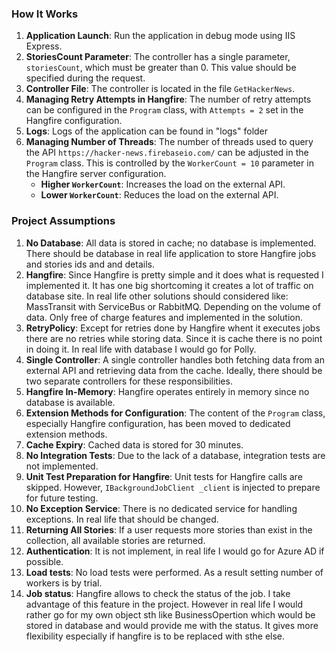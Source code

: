 ### How It Works

1. **Application Launch**: Run the application in debug mode using IIS Express.
2. **StoriesCount Parameter**: The controller has a single parameter, `storiesCount`, which must be greater than 0. This value should be specified during the request.
3. **Controller File**: The controller is located in the file `GetHackerNews`.
4. **Managing Retry Attempts in Hangfire**: The number of retry attempts can be configured in the `Program` class, with `Attempts = 2` set in the Hangfire configuration.
5. **Logs**: Logs of the application can be found in "logs" folder
6. **Managing Number of Threads**: The number of threads used to query the API `https://hacker-news.firebaseio.com/` can be adjusted in the `Program` class. This is controlled by the `WorkerCount = 10` parameter in the Hangfire server configuration.
   - **Higher `WorkerCount`**: Increases the load on the external API.
   - **Lower `WorkerCount`**: Reduces the load on the external API.
  
   
     

### Project Assumptions

1. **No Database**: All data is stored in cache; no database is implemented. There should be database in real life application to store Hangfire jobs and stories ids and and details.
2. **Hangfire**: Since Hangfire is pretty simple and it does what is requested I implemented it. It has one big shortcoming it creates a lot of traffic on database site. In real life other solutions should considered like: MassTransit with ServiceBus or RabbitMQ. Depending on the volume of data. Only free of charge features and implemented in the solution.
3. **RetryPolicy**: Except for retries done by Hangfire whent it executes jobs there are no retries while storing data. Since it is cache there is no point in doing it. In real life with database I would go for Polly.
4. **Single Controller**: A single controller handles both fetching data from an external API and retrieving data from the cache. Ideally, there should be two separate controllers for these responsibilities.
5. **Hangfire In-Memory**: Hangfire operates entirely in memory since no database is available.
6. **Extension Methods for Configuration**: The content of the `Program` class, especially Hangfire configuration, has been moved to dedicated extension methods.
7. **Cache Expiry**: Cached data is stored for 30 minutes.
8. **No Integration Tests**: Due to the lack of a database, integration tests are not implemented.
9. **Unit Test Preparation for Hangfire**: Unit tests for Hangfire calls are skipped. However, `IBackgroundJobClient _client` is injected to prepare for future testing.
10. **No Exception Service**: There is no dedicated service for handling exceptions. In real life that should be changed.
11. **Returning All Stories**: If a user requests more stories than exist in the collection, all available stories are returned.
12. **Authentication**: It is not implement, in real life I would go for Azure AD if possible.
13. **Load tests**: No load tests were performed. As a result setting number of workers is by trial.
14. **Job status**: Hangfire allows to check the status of the job. I take advantage of this feature in the project. However in real life I would rather go for my own object sth like BusinessOpertion which would be stored in database and would provide me with the status. It gives more flexibility especially if hangfire is to be replaced with sthe else.

